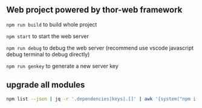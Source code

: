 ## Web project powered by thor-web framework

```npm run build``` to build whole project

```npm start``` to start the web server

```npm run debug``` to debug the web server (recommend use vscode javascript debug terminal to debug directly)

```npm run genkey``` to generate a new server key

## upgrade all modules

```bash
npm list --json | jq -r '.dependencies|keys|.[]' | awk '{system("npm i " $0)}' 
```
